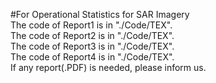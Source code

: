 #For Operational Statistics for SAR Imagery  
The code of Report1 is in "./Code/TEX".    
The code of Report2 is in "./Code/TEX".    
The code of Report3 is in "./Code/TEX".  
The code of Report4 is in "./Code/TEX".  
If any report(.PDF) is needed, please inform us. 
